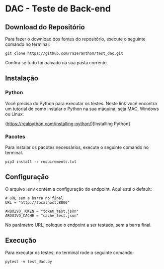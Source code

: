 # DAC - Teste de Back-end

## Download do Repositório

Para fazer o download dos fontes do repositório, execute o seguinte comando no terminal:

```
git clone https://github.com/razeranthom/test_dac.git
```
Confira se tudo foi baixado na sua pasta corrente.

## Instalação

### Python

Você precisa do Python para executar os testes. Neste link você encontra um tutorial de como instalar o Python na sua máquina, seja MAC, Windows ou Linux:

(https://realpython.com/installing-python/)[Installing Python]

### Pacotes

Para instalar os pacotes necessários, execute o seguinte comando no terminal.

```
pip3 install -r requirements.txt
```

## Configuração

O arquivo .env contém a configuração do endpoint. Aqui está o default:

```
# URL sem a barra no final
URL = "http://localhost:8000"

ARQUIVO_TOKEN = "token_test.json"
ARQUIVO_CACHE = "cache_test.json"
```
No parâmetro URL, coloque o endpoint a ser testado, sem a barra final.

## Execução

Para executar os testes, no terminal rode o seguinte comando:

```
pytest -v test_dac.py
```
